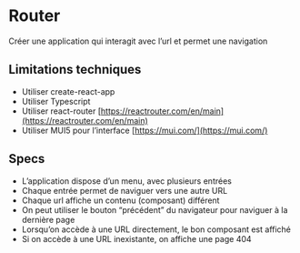# Router

Créer une application qui interagit avec l’url et permet une navigation

## Limitations techniques

- Utiliser create-react-app
- Utiliser Typescript
- Utiliser react-router [https://reactrouter.com/en/main](https://reactrouter.com/en/main)
- Utiliser MUI5 pour l’interface [https://mui.com/](https://mui.com/)

## Specs

- L’application dispose d’un menu, avec plusieurs entrées
- Chaque entrée permet de naviguer vers une autre URL
- Chaque url affiche un contenu (composant) différent
- On peut utiliser le bouton “précédent” du navigateur pour naviguer à la dernière page
- Lorsqu’on accède à une URL directement, le bon composant est affiché
- Si on accède à une URL inexistante, on affiche une page 404
